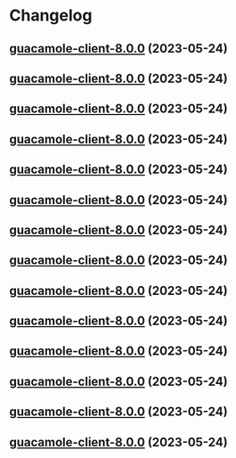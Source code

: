 # Changelog



## [guacamole-client-8.0.0](https://github.com/truecharts/charts/compare/guacamole-client-7.0.25...guacamole-client-8.0.0) (2023-05-24)




## [guacamole-client-8.0.0](https://github.com/truecharts/charts/compare/guacamole-client-7.0.25...guacamole-client-8.0.0) (2023-05-24)




## [guacamole-client-8.0.0](https://github.com/truecharts/charts/compare/guacamole-client-7.0.25...guacamole-client-8.0.0) (2023-05-24)




## [guacamole-client-8.0.0](https://github.com/truecharts/charts/compare/guacamole-client-7.0.25...guacamole-client-8.0.0) (2023-05-24)




## [guacamole-client-8.0.0](https://github.com/truecharts/charts/compare/guacamole-client-7.0.25...guacamole-client-8.0.0) (2023-05-24)




## [guacamole-client-8.0.0](https://github.com/truecharts/charts/compare/guacamole-client-7.0.25...guacamole-client-8.0.0) (2023-05-24)




## [guacamole-client-8.0.0](https://github.com/truecharts/charts/compare/guacamole-client-7.0.25...guacamole-client-8.0.0) (2023-05-24)




## [guacamole-client-8.0.0](https://github.com/truecharts/charts/compare/guacamole-client-7.0.25...guacamole-client-8.0.0) (2023-05-24)




## [guacamole-client-8.0.0](https://github.com/truecharts/charts/compare/guacamole-client-7.0.25...guacamole-client-8.0.0) (2023-05-24)




## [guacamole-client-8.0.0](https://github.com/truecharts/charts/compare/guacamole-client-7.0.25...guacamole-client-8.0.0) (2023-05-24)




## [guacamole-client-8.0.0](https://github.com/truecharts/charts/compare/guacamole-client-7.0.25...guacamole-client-8.0.0) (2023-05-24)




## [guacamole-client-8.0.0](https://github.com/truecharts/charts/compare/guacamole-client-7.0.25...guacamole-client-8.0.0) (2023-05-24)




## [guacamole-client-8.0.0](https://github.com/truecharts/charts/compare/guacamole-client-7.0.25...guacamole-client-8.0.0) (2023-05-24)




## [guacamole-client-8.0.0](https://github.com/truecharts/charts/compare/guacamole-client-7.0.25...guacamole-client-8.0.0) (2023-05-24)

